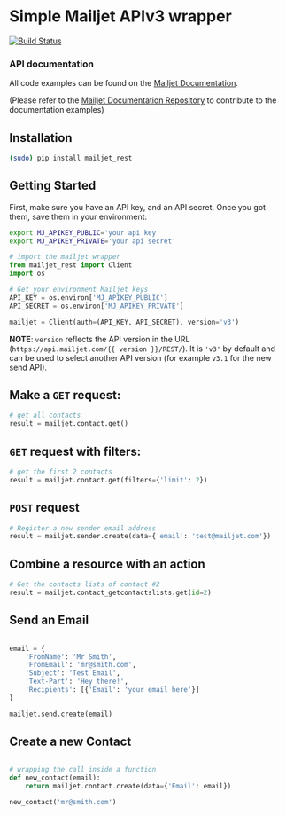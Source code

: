# Simple Mailjet APIv3 wrapper

[doc]: http://dev.mailjet.com/guides/?python#
[api_doc]: https://github.com/mailjet/api-documentation

[![Build Status](https://travis-ci.org/mailjet/mailjet-apiv3-python.svg?branch=master)](https://travis-ci.org/mailjet/mailjet-apiv3-python)

### API documentation

All code examples can be found on the [Mailjet Documentation][doc].

(Please refer to the [Mailjet Documentation Repository][api_doc] to contribute to the documentation examples)

## Installation

``` bash
(sudo) pip install mailjet_rest
```

## Getting Started

First, make sure you have an API key, and an API secret.
Once you got them, save them in your environment:

```bash
export MJ_APIKEY_PUBLIC='your api key'
export MJ_APIKEY_PRIVATE='your api secret'
```

``` python
# import the mailjet wrapper
from mailjet_rest import Client
import os

# Get your environment Mailjet keys
API_KEY = os.environ['MJ_APIKEY_PUBLIC']
API_SECRET = os.environ['MJ_APIKEY_PRIVATE']

mailjet = Client(auth=(API_KEY, API_SECRET), version='v3')

```

**NOTE**: `version` reflects the API version in the URL (`https://api.mailjet.com/{{ version }}/REST/`). It is `'v3'` by default and can be used to select another API version (for example `v3.1` for the new send API).

## Make a `GET` request:
``` python
# get all contacts
result = mailjet.contact.get()
```

## `GET` request with filters:
``` python
# get the first 2 contacts
result = mailjet.contact.get(filters={'limit': 2})
```
## `POST` request
``` python
# Register a new sender email address
result = mailjet.sender.create(data={'email': 'test@mailjet.com'})
```

## Combine a resource with an action
``` python
# Get the contacts lists of contact #2
result = mailjet.contact_getcontactslists.get(id=2)
```

## Send an Email
``` python

email = {
	'FromName': 'Mr Smith',
	'FromEmail': 'mr@smith.com',
	'Subject': 'Test Email',
	'Text-Part': 'Hey there!',
	'Recipients': [{'Email': 'your email here'}]
}

mailjet.send.create(email)

```

## Create a new Contact
``` python

# wrapping the call inside a function
def new_contact(email):
	return mailjet.contact.create(data={'Email': email})

new_contact('mr@smith.com')
```
